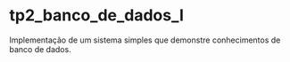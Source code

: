 # tp2_banco_de_dados_I
Implementação de um sistema simples que demonstre conhecimentos de banco de dados.

